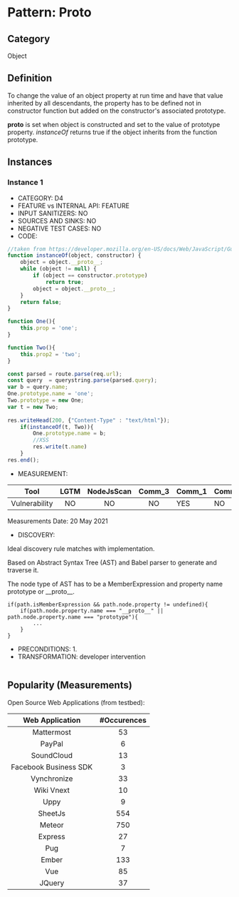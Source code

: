 # Pattern: Proto

## Category

Object

## Definition

To change the value of an object property at run time and have that value inherited by all descendants, the property has to be defined not in constructor function but added on the constructor's associated prototype.

__proto__ is set when object is constructed and set to the value of prototype property. _instanceOf_ returns true if the object inherits from the function prototype.

## Instances

### Instance 1

- CATEGORY: D4
- FEATURE vs INTERNAL API: FEATURE
- INPUT SANITIZERS: NO
- SOURCES AND SINKS: NO
- NEGATIVE TEST CASES: NO
- CODE:

```javascript
//taken from https://developer.mozilla.org/en-US/docs/Web/JavaScript/Guide/Details_of_the_Object_Model
function instanceOf(object, constructor) {
    object = object.__proto__;
    while (object != null) {
        if (object == constructor.prototype)
            return true;
        object = object.__proto__;
    }
    return false;
}

function One(){
    this.prop = 'one';
}

function Two(){
    this.prop2 = 'two';
}

const parsed = route.parse(req.url);
const query  = querystring.parse(parsed.query);
var b = query.name;
One.prototype.name = 'one';
Two.prototype = new One;
var t = new Two;
        
res.writeHead(200, {"Content-Type" : "text/html"});
	if(instanceOf(t, Two)){
        One.prototype.name = b;
        //XSS
        res.write(t.name)
    }
res.end();
```
- MEASUREMENT:

|     Tool      | LGTM | NodeJsScan | Comm_3 | Comm_1 | Comm_2 | Vulnerable |
| :-----------: | :--: | :--------: | :------: | ------- | --------- | ---------- |
| Vulnerability | NO   |      NO    |    NO   |    YES  |   NO      |     YES     |
Measurements Date: 20 May 2021

- DISCOVERY:



Ideal discovery rule matches with implementation.

Based on Abstract Syntax Tree (AST) and Babel parser to generate and traverse it.

The node type of AST has to be a  MemberExpression and property name prototype or __proto\_\_.

```
if(path.isMemberExpression && path.node.property != undefined){
	if(path.node.property.name === "__proto__" || path.node.property.name === "prototype"){
		...
	}	
}    
```



- PRECONDITIONS:
   1.
- TRANSFORMATION:
developer intervention
```javascript
```
## Popularity (Measurements)

Open Source Web Applications (from testbed):

|    Web Application    | #Occurences |
| :-------------------: | :---------: |
|      Mattermost       |     53      |
|        PayPal         |      6      |
|      SoundCloud       |     13      |
| Facebook Business SDK |      3      |
|      Vynchronize      |     33      |
|      Wiki Vnext       |     10      |
|         Uppy          |      9      |
|        SheetJs        |     554     |
|        Meteor         |     750     |
|        Express        |     27      |
|          Pug          |      7      |
|         Ember         |     133     |
|          Vue          |     85      |
|        JQuery         |     37      |





